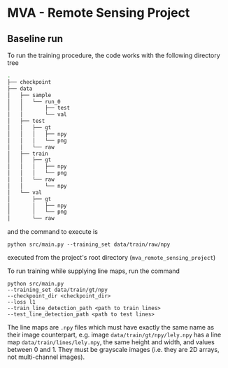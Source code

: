 # MVA - Remote Sensing Project

## Baseline run

To run the training procedure, the code works with the following directory tree

```bash
.
├── checkpoint
├── data
│   ├── sample
│   │   └── run_0
│   │       ├── test
│   │       └── val
│   ├── test
│   │   ├── gt
│   │   │   ├── npy
│   │   │   └── png
│   │   └── raw
│   ├── train
│   │   ├── gt
│   │   │   ├── npy
│   │   │   └── png
│   │   └── raw
│   │       └── npy
│   └── val
│       ├── gt
│       │   ├── npy
│       │   └── png
│       └── raw
```

and the command to execute is

`python src/main.py --training_set data/train/raw/npy`

executed from the project's root directory (`mva_remote_sensing_project`)

To run training while supplying line maps, run the command

```
python src/main.py
--training_set data/train/gt/npy
--checkpoint_dir <checkpoint_dir>
--loss l1
--train_line_detection_path <path to train lines>
--test_line_detection_path <path to test lines>
```

The line maps are `.npy` files which must have exactly the same name as their image counterpart, e.g. image
`data/train/gt/npy/lely.npy` has a line map `data/train/lines/lely.npy`, the same height and width, and values between
0 and 1. They must be grayscale images (i.e. they are 2D arrays, not multi-channel images).
